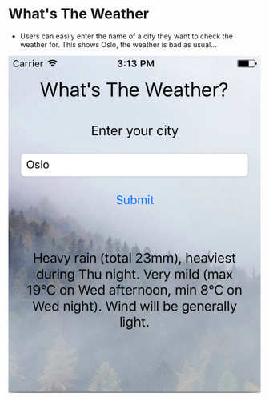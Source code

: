 # What's The Weather

* Users can easily enter the name of a city they want to check the weather for. This shows Oslo, the weather is bad as usual...

![alt text](https://github.com/vildevev/Whats-the-weather/blob/master/Screen%20Shot%202017-08-01%20at%2015.13.15.png
 "Screenshot")

